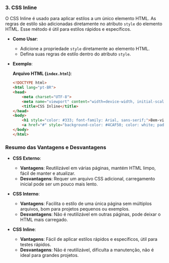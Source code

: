 ### 3. CSS Inline

O CSS Inline é usado para aplicar estilos a um único elemento HTML. As regras de estilo são adicionadas diretamente no atributo `style` do elemento HTML. Esse método é útil para estilos rápidos e específicos.

- **Como Usar**:
  - Adicione a propriedade `style` diretamente ao elemento HTML.
  - Defina suas regras de estilo dentro do atributo `style`.

- **Exemplo**:

  **Arquivo HTML (`index.html`)**:
  ```html
  <!DOCTYPE html>
  <html lang="pt-BR">
  <head>
      <meta charset="UTF-8">
      <meta name="viewport" content="width=device-width, initial-scale=1.0">
      <title>CSS Inline</title>
  </head>
  <body>
      <h1 style="color: #333; font-family: Arial, sans-serif;">Bem-vindo ao Meu Site!</h1>
      <a href="#" style="background-color: #4CAF50; color: white; padding: 10px 20px; text-align: center; text-decoration: none; display: inline-block; border-radius: 5px;">Clique Aqui</a>
  </body>
  </html>
  ```

### Resumo das Vantagens e Desvantagens

- **CSS Externo**:
  - **Vantagens**: Reutilizável em várias páginas, mantém HTML limpo, fácil de manter e atualizar.
  - **Desvantagens**: Requer um arquivo CSS adicional, carregamento inicial pode ser um pouco mais lento.

- **CSS Interno**:
  - **Vantagens**: Facilita o estilo de uma única página sem múltiplos arquivos, bom para projetos pequenos ou exemplos.
  - **Desvantagens**: Não é reutilizável em outras páginas, pode deixar o HTML mais carregado.

- **CSS Inline**:
  - **Vantagens**: Fácil de aplicar estilos rápidos e específicos, útil para testes rápidos.
  - **Desvantagens**: Não é reutilizável, dificulta a manutenção, não é ideal para grandes projetos.
